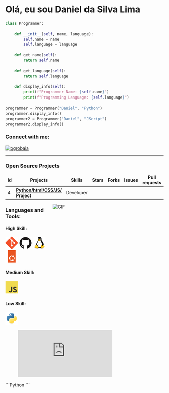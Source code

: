# Olá, eu sou Daniel da Silva Lima 

```python
class Programmer:

    def __init__(self, name, language):
        self.name = name
        self.language = language

    def get_name(self):
        return self.name

    def get_language(self):
        return self.language

    def display_info(self):
        print(f"Programmer Name: {self.name}")
        print(f"Programming Language: {self.language}")

programmer = Programmer("Daniel", "Python")
programmer.display_info()
programmer2 = Programmer("Daniel", "JScript")
programmer2.display_info()

```

<p align="left">
    <h3 align="left">Connect with me:</h3>
    <a href="https://www.linkedin.com/in/daniel-da-silva-lima-2ab2982b8/" target="_blank"><img align="center" src="https://github.com/ogrobaia/danielsilva/blob/master/linkedin.png" alt="ogrobaia" height="30" width="40" /></a>
</p>

---

<h3>Open Source Projects</h3>
<table>
    <thead align="center">
        <tr border: none;>
            <td><b>Id</b></td>
	    <td><b>Projects</b></td>
	    <td><b>Skills</b></td>
            <td><b>Stars</b></td>
            <td><b>Forks</b></td>
            <td><b>Issues</b></td>
            <td><b>Pull requests</b></td>
        </tr>
    </thead>
    <tbody>
	<tr>
		<td>4</td>
            	<td><a href="https://github.com/ogrobaia/ogrobaia.github.io"><b>Python/html/CSS/JS/ Project</b></a></td>
		<td>Developer</td>
        </tr>
    </tbody>
</table>

 <img align="right" alt="GIF" src="https://github.com/ogrobaia/danielsilva/blob/master/code.gif?raw=true" width="70%" height="400px" />

<h3 align="left">Languages and Tools:</h3>
    <p align="left">
        <h4 align="left">High Skill:</h4>
        <a href="https://stackshare.io/git" target="_blank"><img src="https://github.com/devicons/devicon/raw/master/icons/git/git-original.svg" alt="git" width="40" height="40" /></a>
        <a href="https://stackshare.io/github" target="_blank"><img src="https://github.com/devicons/devicon/raw/master/icons/github/github-original.svg" alt="github" width="40" height="40" /></a>
        <a href="https://stackshare.io/linux" target="_blank"><img src="https://github.com/devicons/devicon/raw/master/icons/linux/linux-original.svg" alt="linux" width="40" height="40" /></a>
        <a href="https://stackshare.io/ubuntu" target="_blank"><img src="https://github.com/devicons/devicon/raw/master/icons/ubuntu/ubuntu-plain.svg" alt="java" width="40" height="40" /></a>
        <h4 align="left">Medium Skill:</h4>
        <a href="https://stackshare.io/javascript" target="_blank"><img src="https://github.com/devicons/devicon/raw/master/icons/javascript/javascript-original.svg" alt="javascript" width="40" height="40" /></a>
	    <h4 align="left">Low Skill:</h4>
        <a href="https://stackshare.io/python" target="_blank"><img src="https://github.com/devicons/devicon/raw/master/icons/python/python-original.svg" alt="python" width="40" height="40" /></a>
    </p>
<figure>
	<embed src="https://wakatime.com/@8ba23d04-d5a7-4008-804f-3fb5175b28cd"></embed></figure>
```Python 
```



